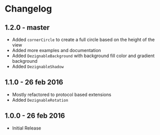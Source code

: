 # Changelog

## 1.2.0 - master
- Added `cornerCircle` to create a full circle based on the height of the view
- Added more examples and documentation
- Added `DezignableBackground` with background fill color and gradient background
- Added `DezignableShadow`

## 1.1.0 - 26 feb 2016
- Mostly refactored to protocol based extensions
- Added `DezignableRotation`

## 1.0.0 - 26 feb 2016
- Initial Release
